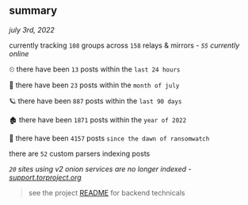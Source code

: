
## summary
_july 3rd, 2022_

currently tracking `108` groups across `158` relays & mirrors - _`55` currently online_

⏲ there have been `13` posts within the `last 24 hours`

🦈 there have been `23` posts within the `month of july`

🪐 there have been `887` posts within the `last 90 days`

🏚 there have been `1871` posts within the `year of 2022`

🦕 there have been `4157` posts `since the dawn of ransomwatch`

there are `52` custom parsers indexing posts

_`20` sites using v2 onion services are no longer indexed - [support.torproject.org](https://support.torproject.org/onionservices/v2-deprecation/)_

> see the project [README](https://github.com/joshhighet/ransomwatch#ransomwatch--) for backend technicals
